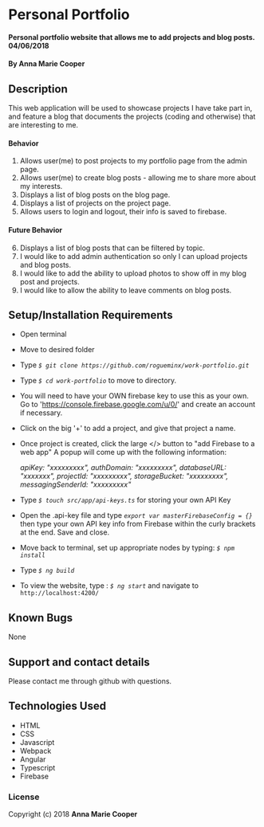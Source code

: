 # Personal Portfolio

#### Personal portfolio website that allows me to add projects and blog posts. 04/06/2018

#### By **Anna Marie Cooper**

## Description

This web application will be used to showcase projects I have take part in, and feature a blog that documents the projects (coding and otherwise) that are interesting to me.

#### Behavior
1. Allows user(me) to post projects to my portfolio page from the admin page.
2. Allows user(me) to create blog posts - allowing me to share more about my interests.
3. Displays a list of blog posts on the blog page.
4. Displays a list of projects on the project page.
5. Allows users to login and logout, their info is saved to firebase.

#### Future Behavior
6. Displays a list of blog posts that can be filtered by topic.
7. I would like to add admin authentication so only I can upload projects and blog posts.
8. I would like to add the ability to upload photos to show off in my blog post and projects.
9. I would like to allow the ability to leave comments on blog posts. 

## Setup/Installation Requirements

* Open terminal
* Move to desired folder
* Type  _`$ git clone https://github.com/rogueminx/work-portfolio.git`_
* Type _`$ cd work-portfolio`_ to move to directory.
* You will need to have your OWN firebase key to use this as your own. Go to 'https://console.firebase.google.com/u/0/' and create an account if necessary.
* Click on the big '+' to add a project, and give that project a name.
* Once project is created, click the large </> button to "add Firebase to a web app" A popup will come up with the following information:

    _apiKey: "xxxxxxxxx",
    authDomain: "xxxxxxxxx",
    databaseURL: "xxxxxxx",
    projectId: "xxxxxxxxx",
    storageBucket: "xxxxxxxxx",
    messagingSenderId: "xxxxxxxxx"_

* Type  _`$ touch src/app/api-keys.ts`_ for storing your own API Key
* Open the .api-key file and type  _`export var masterFirebaseConfig = {}`_ then type your own API key info from Firebase within the curly brackets at the end. Save and close.
* Move back to terminal, set up appropriate nodes by typing: _`$ npm install`_
* Type _`$ ng build`_
* To view the website, type : _`$ ng start`_ and navigate to `http://localhost:4200/`

## Known Bugs

None

## Support and contact details

Please contact me through github with questions.

## Technologies Used

* HTML
* CSS
* Javascript
* Webpack
* Angular
* Typescript
* Firebase

### License

Copyright (c) 2018  **Anna Marie Cooper**
